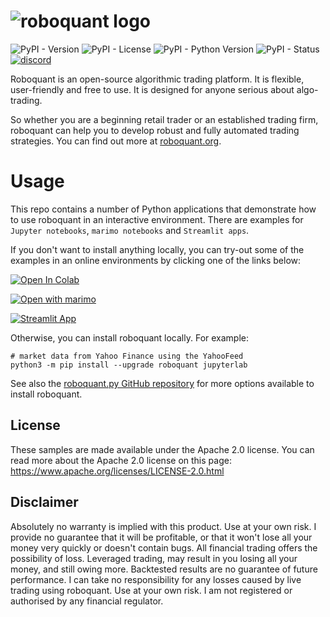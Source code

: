
# ![roboquant logo](https://github.com/neurallayer/roboquant.py/raw/main/docs/roboquant_header.png)

![PyPI - Version](https://img.shields.io/pypi/v/roboquant?label=roboquant)
![PyPI - License](https://img.shields.io/pypi/l/roboquant)
![PyPI - Python Version](https://img.shields.io/pypi/pyversions/roboquant)
![PyPI - Status](https://img.shields.io/pypi/status/roboquant)
[![discord](https://img.shields.io/discord/954650958300856340?label=discord)](https://discord.com/channels/954650958300856340/954650958300856343)

Roboquant is an open-source algorithmic trading platform. It is flexible, user-friendly and free to use. It is designed for anyone serious about algo-trading. 

So whether you are a beginning retail trader or an established trading firm, roboquant can help you to develop robust and fully automated trading strategies. You can find out more at [roboquant.org](https://roboquant.org).


# Usage
This repo contains a number of Python applications that demonstrate how to use roboquant in an interactive environment. There are examples for `Jupyter notebooks`, `marimo notebooks` and `Streamlit apps`.


If you don't want to install anything locally, you can try-out some of the examples in an online environments by clicking one of the links below:

[![Open In Colab](https://colab.research.google.com/assets/colab-badge.svg)](https://colab.research.google.com/github/neurallayer/roboquant-interactive/blob/main/jupyter/intro_roboquant.ipynb)

[![Open with marimo](https://marimo.io/shield.svg)](https://marimo.app/github.com/neurallayer/roboquant-interactive/blob/main/marimo/sample_marimo.py)

[![Streamlit App](https://static.streamlit.io/badges/streamlit_badge_black_white.svg)](https://roboquant.streamlit.app)

Otherwise, you can install roboquant locally. For example:

```shell
# market data from Yahoo Finance using the YahooFeed
python3 -m pip install --upgrade roboquant jupyterlab
```

See also the [roboquant.py GitHub repository](https://github.com/neurallayer/roboquant.py) for more options available to install roboquant.


## License
These samples are made available under the Apache 2.0 license. You can read more about the Apache 2.0 license on this page: https://www.apache.org/licenses/LICENSE-2.0.html

## Disclaimer
Absolutely no warranty is implied with this product. Use at your own risk. I provide no guarantee that it will be profitable, or that it won't lose all your money very quickly or doesn't contain bugs. All financial trading offers the possibility of loss. Leveraged trading, may result in you losing all your money, and still owing more. Backtested results are no guarantee of future performance. I can take no responsibility for any losses caused by live trading using roboquant. Use at your own risk. I am not registered or authorised by any financial regulator.

